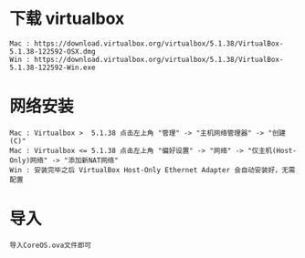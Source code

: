 # 下载 virtualbox 
    
    Mac : https://download.virtualbox.org/virtualbox/5.1.38/VirtualBox-5.1.38-122592-OSX.dmg
    Win : https://download.virtualbox.org/virtualbox/5.1.38/VirtualBox-5.1.38-122592-Win.exe
   
# 网络安装
    
    Mac : Virtualbox >  5.1.38 点击左上角 "管理" -> "主机网络管理器" -> "创建(C)"
    Mac : Virtualbox <= 5.1.38 点击左上角 "偏好设置" -> "网络" -> "仅主机(Host-Only)网络" -> "添加新NAT网络"
    Win : 安装完毕之后 VirtualBox Host-Only Ethernet Adapter 会自动安装好，无需配置
 
# 导入
    
    导入CoreOS.ova文件即可
